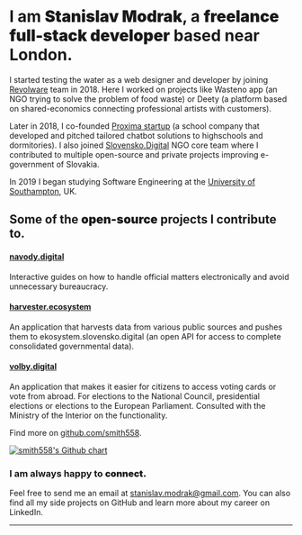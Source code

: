 <div class="content">

<main class="list">

<div>

# I am <span style="font-weight: bolder;">Stanislav Modrak</span>, a <span style="font-weight: bolder;">freelance full-stack developer</span> based near London.

I started testing the water as a web designer and developer by joining [Revolware](https://revolware.com/) team in 2018\. Here I worked on projects like <span style="color: var(--maincolor);">Wasteno app</span> (an NGO trying to solve the problem of food waste) or <span style="color: var(--maincolor);">Deety</span> (a platform based on shared-economics connecting professional artists with customers).

Later in 2018, I co-founded [Proxima startup](https://smith558.github.io/) (a school company that developed and pitched tailored chatbot solutions to highschools and dormitories). I also joined [Slovensko.Digital](https://slovensko.digital/) NGO core team where I contributed to multiple <span style="color: var(--maincolor);">open-source</span> and private projects improving e-government of Slovakia.

In 2019 I began studying <span style="color: var(--maincolor);">Software Engineering</span> at the [University of Southampton](https://www.southampton.ac.uk/), UK.

</div>

<div>

## Some of the <span style="font-weight: bolder;">open-source</span> projects I contribute to.

<div>

#### [navody.digital](https://github.com/slovensko-digital/navody.digital)

Interactive guides on how to handle official matters electronically and avoid unnecessary bureaucracy.

<div>

#### [harvester.ecosystem](https://github.com/slovensko-digital/harvester.ecosystem)

An application that harvests data from various public sources and pushes them to ekosystem.slovensko.digital (an open API for access to complete consolidated governmental data).

<div>

#### [volby.digital](https://github.com/slovensko-digital/volby.digital)

An application that makes it easier for citizens to access voting cards or vote from abroad. For elections to the National Council, presidential elections or elections to the European Parliament. Consulted with the Ministry of the Interior on the functionality.

Find more on [github.com/smith558](https://github.com/smith558).

[![smith558's Github chart](https://ghchart.rshah.org/smith558)](https://github.com/smith558)</div>

<div>

### I am always happy to <span style="font-weight: bolder;">connect.</span>

Feel free to send me an email at [stanislav.modrak@gmail.com](mailto:stanislav.modrak@gmail.com). You can also find all my side projects on <span style="color: var(--maincolor);">GitHub</span> and learn more about my career on <span style="color: var(--maincolor);">LinkedIn</span>.

</div>

</main>

<footer>

* * *

</div>

